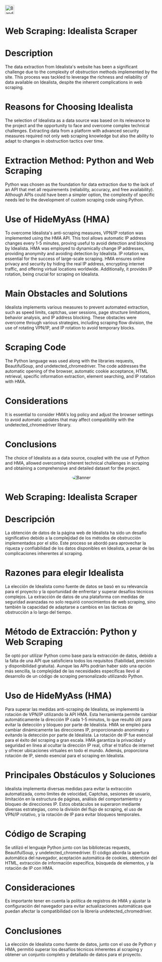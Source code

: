 <a href="https://cdn.pixabay.com/photo/2013/07/13/12/03/flag-159070_1280.png" target="_blank" rel="noopener noreferrer">
  <img src="https://cdn.pixabay.com/photo/2013/07/13/12/03/flag-159070_1280.png" height="30" alt="Bandera">
</a>

# Web Scraping: Idealista Scraper

# Description
The data extraction from Idealista's website has been a significant challenge due to the complexity of obstruction methods implemented by the site. This process was tackled to leverage the richness and reliability of data available on Idealista, despite the inherent complications in web scraping.

# Reasons for Choosing Idealista
The selection of Idealista as a data source was based on its relevance to the project and the opportunity to face and overcome complex technical challenges. Extracting data from a platform with advanced security measures required not only web scraping knowledge but also the ability to adapt to changes in obstruction tactics over time.

# Extraction Method: Python and Web Scraping
Python was chosen as the foundation for data extraction due to the lack of an API that met all requirements (reliability, accuracy, and free availability). Although APIs could have been a simpler option, the complexity of specific needs led to the development of custom scraping code using Python.

# Use of HideMyAss (HMA)
To overcome Idealista's anti-scraping measures, VPN/IP rotation was implemented using the HMA API. This tool allows automatic IP address changes every 1-5 minutes, proving useful to avoid detection and blocking by Idealista.
HMA was employed to dynamically change IP addresses, providing anonymity and avoiding detection by Idealista. IP rotation was essential for the success of large-scale scraping.
HMA ensures online privacy and security by hiding the real IP address, encrypting internet traffic, and offering virtual locations worldwide. Additionally, it provides IP rotation, being crucial for scraping on Idealista.

# Main Obstacles and Solutions
Idealista implements various measures to prevent automated extraction, such as speed limits, captchas, user sessions, page structure limitations, behavior analysis, and IP address blocking. These obstacles were overcome through various strategies, including scraping flow division, the use of rotating VPN/IP, and IP rotation to avoid temporary blocks.

# Scraping Code
The Python language was used along with the libraries requests, BeautifulSoup, and undetected_chromedriver. The code addresses the automatic opening of the browser, automatic cookie acceptance, HTML retrieval, specific information extraction, element searching, and IP rotation with HMA.

# Considerations
It is essential to consider HMA's log policy and adjust the browser settings to avoid automatic updates that may affect compatibility with the undetected_chromedriver library.

# Conclusions
The choice of Idealista as a data source, coupled with the use of Python and HMA, allowed overcoming inherent technical challenges in scraping and obtaining a comprehensive and detailed dataset for the project.



<p align="center">
  <img src="https://c0.klipartz.com/pngpicture/288/791/gratis-png-bandera-de-espana-bandera-de-espana-bandera-de-la-bandera-nacional-de-estados-unidos-icono-de-banderas-de-espana-thumbnail.png" alt="Banner" style="border-radius: 90%;">
</p>

# Web Scraping: Idealista Scraper

# Descripción
La obtención de datos de la página web de Idealista ha sido un desafío significativo debido a la complejidad de los métodos de obstrucción implementados por el sitio. Este proceso se abordó para aprovechar la riqueza y confiabilidad de los datos disponibles en Idealista, a pesar de las complicaciones inherentes al scraping.

# Razones para elegir Idealista
La elección de Idealista como fuente de datos se basó en su relevancia para el proyecto y la oportunidad de enfrentar y superar desafíos técnicos complejos. La extracción de datos de una plataforma con medidas de seguridad avanzadas no solo requirió conocimientos de web scraping, sino también la capacidad de adaptarse a cambios en las tácticas de obstrucción a lo largo del tiempo.

# Método de Extracción: Python y Web Scraping
Se optó por utilizar Python como base para la extracción de datos, debido a la falta de una API que satisficiera todos los requisitos (fiabilidad, precisión y disponibilidad gratuita). Aunque las APIs podrían haber sido una opción más sencilla, la complejidad de las necesidades específicas llevó al desarrollo de un código de scraping personalizado utilizando Python.

# Uso de HideMyAss (HMA)
Para superar las medidas anti-scraping de Idealista, se implementó la rotación de VPN/IP utilizando la API HMA. Esta herramienta permite cambiar automáticamente la dirección IP cada 1-5 minutos, lo que resultó útil para evitar la detección y bloqueo por parte de Idealista.
HMA se empleó para cambiar dinámicamente las direcciones IP, proporcionando anonimato y evitando la detección por parte de Idealista. La rotación de IP fue esencial para el éxito del scraping a gran escala.
HMA garantiza la privacidad y seguridad en línea al ocultar la dirección IP real, cifrar el tráfico de internet y ofrecer ubicaciones virtuales en todo el mundo. Además, proporciona rotación de IP, siendo esencial para el scraping en Idealista.

# Principales Obstáculos y Soluciones
Idealista implementa diversas medidas para evitar la extracción automatizada, como límites de velocidad, Captchas, sesiones de usuario, limitación en la estructura de páginas, análisis del comportamiento y bloqueo de direcciones IP. Estos obstáculos se superaron mediante diversas estrategias, como la división del flujo de scraping, el uso de VPN/IP rotativo, y la rotación de IP para evitar bloqueos temporales.

# Código de Scraping
Se utilizó el lenguaje Python junto con las bibliotecas requests, BeautifulSoup, y undetected_chromedriver. El código aborda la apertura automática del navegador, aceptación automática de cookies, obtención del HTML, extracción de información específica, búsqueda de elementos, y la rotación de IP con HMA.

# Consideraciones
Es importante tener en cuenta la política de registros de HMA y ajustar la configuración del navegador para evitar actualizaciones automáticas que puedan afectar la compatibilidad con la librería undetected_chromedriver.

# Conclusiones
La elección de Idealista como fuente de datos, junto con el uso de Python y HMA, permitió superar los desafíos técnicos inherentes al scraping y obtener un conjunto completo y detallado de datos para el proyecto.

